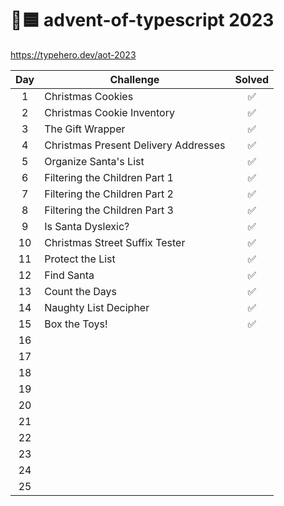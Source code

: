 # 🎄🟦 advent-of-typescript 2023

<https://typehero.dev/aot-2023>

| Day | Challenge                            | Solved |
| :-: | ------------------------------------ | :----: |
|  1  | Christmas Cookies                    |   ✅   |
|  2  | Christmas Cookie Inventory           |   ✅   |
|  3  | The Gift Wrapper                     |   ✅   |
|  4  | Christmas Present Delivery Addresses |   ✅   |
|  5  | Organize Santa's List                |   ✅   |
|  6  | Filtering the Children Part 1        |   ✅   |
|  7  | Filtering the Children Part 2        |   ✅   |
|  8  | Filtering the Children Part 3        |   ✅   |
|  9  | Is Santa Dyslexic?                   |   ✅   |
| 10  | Christmas Street Suffix Tester       |   ✅   |
| 11  | Protect the List                     |   ✅   |
| 12  | Find Santa                           |   ✅   |
| 13  | Count the Days                       |   ✅   |
| 14  | Naughty List Decipher                |   ✅   |
| 15  | Box the Toys!                        |   ✅   |
| 16  |                                      |        |
| 17  |                                      |        |
| 18  |                                      |        |
| 19  |                                      |        |
| 20  |                                      |        |
| 21  |                                      |        |
| 22  |                                      |        |
| 23  |                                      |        |
| 24  |                                      |        |
| 25  |                                      |        |
